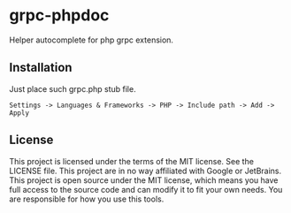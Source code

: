 # grpc-phpdoc
Helper autocomplete for php grpc extension.

## Installation
Just place such grpc.php stub file.

`Settings -> Languages & Frameworks -> PHP -> Include path -> Add -> Apply`

## License
This project is licensed under the terms of the MIT license. See the LICENSE file.
This project are in no way affiliated with Google or JetBrains. This project is open source under the MIT license, which means you have full access to the source code and can modify it to fit your own needs. You are responsible for how you use this tools.
